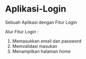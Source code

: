 # Aplikasi-Login
Sebuah Aplikasi dengan Fitur Login

Alur Fitur Login :
1. Memasukkan email dan password
2. Memvalidasi masukan
3. Menampilkan halaman home
